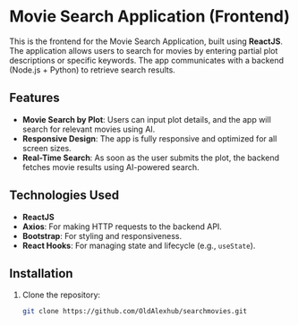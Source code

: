 # Movie Search Application (Frontend)

This is the frontend for the Movie Search Application, built using **ReactJS**. The application allows users to search for movies by entering partial plot descriptions or specific keywords. The app communicates with a backend (Node.js + Python) to retrieve search results.

## Features

- **Movie Search by Plot**: Users can input plot details, and the app will search for relevant movies using AI.
- **Responsive Design**: The app is fully responsive and optimized for all screen sizes.
- **Real-Time Search**: As soon as the user submits the plot, the backend fetches movie results using AI-powered search.

## Technologies Used

- **ReactJS**
- **Axios**: For making HTTP requests to the backend API.
- **Bootstrap**: For styling and responsiveness.
- **React Hooks**: For managing state and lifecycle (e.g., `useState`).

## Installation

1. Clone the repository:

   ```bash
   git clone https://github.com/OldAlexhub/searchmovies.git
   ```
